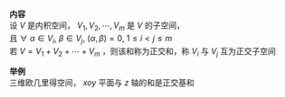 **内容**  
设 $V$ 是内积空间， $V_1,V_2,\cdots,V_m$ 是 $V$ 的子空间，  
且 $\forall\ \alpha\in V_i,\ \beta\in V_j,\ (\alpha,\beta)=0,\ 1\le i<j\le m$  
若 $V=V_1+V_2+\cdots+V_m$ ，则该和称为正交和，称 $V_i$ 与 $V_j$ 互为正交子空间  
  
**举例**  
三维欧几里得空间， $xoy$ 平面与 $z$ 轴的和是正交基和  
